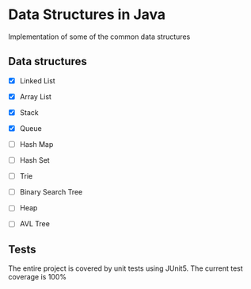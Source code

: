 # Data Structures in Java
Implementation of some of the common data structures

## Data structures
- [x] Linked List
- [X] Array List
- [X] Stack
- [X] Queue
- [ ] Hash Map
- [ ] Hash Set
- [ ] Trie
- [ ] Binary Search Tree
- [ ] Heap
- [ ] AVL Tree


## Tests
The entire project is covered by unit tests using JUnit5. The current test coverage is 100%

